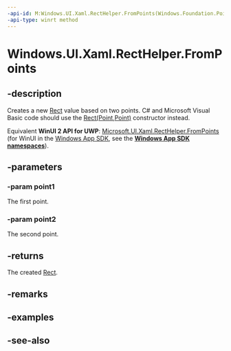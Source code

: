 ```yaml
---
-api-id: M:Windows.UI.Xaml.RectHelper.FromPoints(Windows.Foundation.Point,Windows.Foundation.Point)
-api-type: winrt method
---
```


<!-- Method syntax
public Windows.Foundation.Rect FromPoints(Windows.Foundation.Point point1, Windows.Foundation.Point point2)
-->

# Windows.UI.Xaml.RectHelper.FromPoints

## -description

Creates a new [Rect](../windows.foundation/rect.md) value based on two points. C# and Microsoft Visual Basic code should use the [Rect(Point,Point)](/dotnet/api/windows.foundation.rect.-ctor?view=dotnet-uwp-10.0&preserve-view=true#Windows_Foundation_Rect__ctor_Windows_Foundation_Point_Windows_Foundation_Point_) constructor instead.

Equivalent **WinUI 2 API for UWP**: [Microsoft.UI.Xaml.RectHelper.FromPoints](/windows/winui/api/microsoft.ui.xaml.recthelper.frompoints) (for WinUI in the [Windows App SDK](/windows/apps/windows-app-sdk/), see the **[Windows App SDK namespaces](/windows/windows-app-sdk/api/winrt/)**).

## -parameters

### -param point1

The first point.

### -param point2

The second point.

## -returns

The created [Rect](../windows.foundation/rect.md).

## -remarks

## -examples

## -see-also
